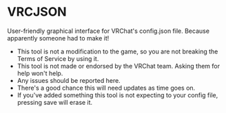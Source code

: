 # VRCJSON

User-friendly graphical interface for VRChat's config.json file. Because apparently someone had to make it!

 - This tool is not a modification to the game, so you are not breaking the Terms of Service by using it.
 - This tool is not made or endorsed by the VRChat team. Asking them for help won't help.
 - Any issues should be reported here.
 - There's a good chance this will need updates as time goes on.
 - If you've added something this tool is not expecting to your config file, pressing save will erase it.